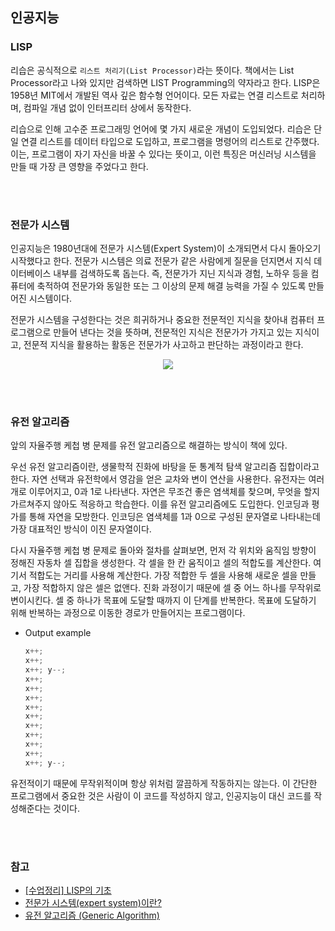 ## 인공지능

### LISP
리습은 공식적으로 `리스트 처리기(List Processor)`라는 뜻이다. 책에서는 List Processor라고 나와 있지만 검색하면 LIST Programming의 약자라고 한다.
LISP은  1958년 MIT에서 개발된 역사 깊은 함수형 언어이다. 모든 자료는 연결 리스트로 처리하며, 컴파일 개념 없이 인터프리터 상에서 동작한다.

리습으로 인해 고수준 프로그래밍 언어에 몇 가지 새로운 개념이 도입되었다. 리습은 단일 연결 리스트를 데이터 타입으로 도입하고, 프로그램을 명령어의 리스트로 간주했다.
이는, 프로그램이 자기 자신을 바꿀 수 있다는 뜻이고, 이런 특징은 머신러닝 시스템을 만들 때 가장 큰 영향을 주었다고 한다.

<br></br>

### 전문가 시스템
인공지능은 1980년대에 전문가 시스템(Expert System)이 소개되면서 다시 돌아오기 시작했다고 한다. 전문가 시스템은 의료 전문가 같은 사람에게 질문을 던지면서 지식 데이터베이스 내부를 검색하도록 돕는다.
즉, 전문가가 지닌 지식과 경험, 노하우 등을 컴퓨터에 축적하여 전문가와 동일한 또는 그 이상의 문제 해결 능력을 가질 수 있도록 만들어진 시스템이다.

전문가 시스템을 구성한다는 것은 희귀하거나 중요한 전문적인 지식을 찾아내 컴퓨터 프로그램으로 만들어 낸다는 것을 뜻하며, 전문적인 지식은 전문가가 가지고 있는 지식이고, 전문적 지식을 활용하는 활동은 전문가가 사고하고 판단하는 과정이라고 한다.

<div align="center">

![](https://mblogthumb-phinf.pstatic.net/MjAxOTA3MTJfNTgg/MDAxNTYyOTE0MDg3NDU1._trAufbifHr-VB9wUbtLkciLgNKD3IzRiCrAqOTpuuwg.kAWSgV_qOTfEuSSRwIA-9Es9ddgr642zCp9iODZ3WSQg.JPEG.futuremain/%EC%A0%84%EB%AC%B8%EA%B0%80_%EC%8B%9C%EC%8A%A4%ED%85%9C_02.JPG?type=w800)

</div>

<br></br>

### 유전 알고리즘
앞의 자율주행 케첩 병 문제를 유전 알고리즘으로 해결하는 방식이 책에 있다.

우선 유전 알고리즘이란, 생물학적 진화에 바탕을 둔 통계적 탐색 알고리즘 집합이라고 한다. 자연 선택과 유전학에서 영감을 얻은 교차와 변이 연산을 사용한다.
유전자는 여러 개로 이루어지고, 0과 1로 나타낸다. 자연은 무조건 좋은 염색체를 찾으며, 무엇을 할지 가르쳐주지 않아도 적응하고 학습한다. 이를 유전 알고리즘에도 도입한다. 인코딩과 평가를 통해 자연을 모방한다.
인코딩은 염색체를 1과 0으로 구성된 문자열로 나타내는데 가장 대표적인 방식이 이진 문자열이다.

다시 자율주행 케첩 병 문제로 돌아와 절차를 살펴보면, 먼저 각 위치와 움직임 방향이 정해진 자동차 셀 집합을 생성한다.
각 셀을 한 칸 움직이고 셀의 적합도를 계산한다. 여기서 적합도는 거리를 사용해 계산한다. 가장 적합한 두 셀을 사용해 새로운 셀을 만들고, 가장 적합하지 않은 셀은 없앤다.
진화 과정이기 때문에 셀 중 어느 하나를 무작위로 변이시킨다. 셀 중 하나가 목표에 도달할 때까지 이 단계를 반복한다. 목표에 도달하기 위해 반복하는 과정으로 이동한 경로가 만들어지는 프로그램이다.

- Output example
    ````jsx
    x++;
    x++;
    x++; y--;
    x++;
    x++;
    x++;
    x++;
    x++;
    x++;
    x++;
    x++;
    x++;
    x++; y--;
    ````

유전적이기 때문에 무작위적이며 항상 위처럼 깔끔하게 작동하지는 않는다. 이 간단한 프로그램에서 중요한 것은 사람이 이 코드를 작성하지 않고, 인공지능이 대신 코드를 작성해준다는 것이다.

<br></br>

### 참고
- [[수업정리] LISP의 기초](https://lynlab.co.kr/blog/6)
- [전문가 시스템(expert system)이란?](https://m.blog.naver.com/PostView.naver?isHttpsRedirect=true&blogId=futuremain&logNo=221586252683)
- [유전 알고리즘 (Generic Algorithm)](https://blog.naver.com/jerrypoiu/221281257452)